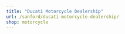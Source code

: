 ```yaml
---
title: "Ducati Motorcycle Dealership"
url: /sanford/ducati-motorcycle-dealership/
shop: motorcycle
---
```

